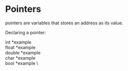 # Pointers

pointers are variables that stores an address as its value.

Declaring a pointer:

int *example \
float *example \
double *example \
char *example \
bool *example \




